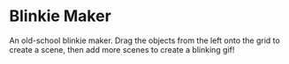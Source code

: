 # Blinkie Maker

An old-school blinkie maker. Drag the objects from the left onto the grid to create a scene, then add more scenes to create a blinking gif!